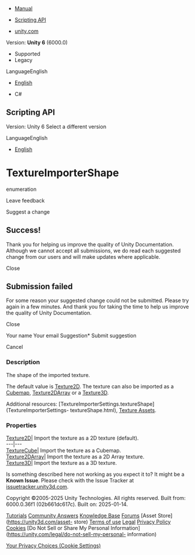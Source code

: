 [ ]()

  * [Manual](../Manual/index.html)
  * [Scripting API](../ScriptReference/index.html)

  * [unity.com](https://unity.com/)

Version: **Unity 6** (6000.0)

  * Supported
  * Legacy

LanguageEnglish

  * [English]()

  * C#

[ ](https://docs.unity3d.com)

## Scripting API

Version: Unity 6 Select a different version

LanguageEnglish

  * [English]()

# TextureImporterShape

enumeration

Leave feedback

Suggest a change

## Success!

Thank you for helping us improve the quality of Unity Documentation. Although
we cannot accept all submissions, we do read each suggested change from our
users and will make updates where applicable.

Close

## Submission failed

For some reason your suggested change could not be submitted. Please <a>try
again</a> in a few minutes. And thank you for taking the time to help us
improve the quality of Unity Documentation.

Close

Your name Your email Suggestion* Submit suggestion

Cancel

[ ]()

### Description

The shape of the imported texture.

The default value is [Texture2D](Texture2D.html). The texture can also be
imported as a [Cubemap](Cubemap.html), [Texture2DArray](Texture2DArray.html)
or a [Texture3D](Texture3D.html).  
  
Additional resources:
[TextureImporterSettings.textureShape](TextureImporterSettings-
textureShape.html), [Texture Assets](../Manual/Textures.html).

### Properties

[Texture2D](TextureImporterShape.Texture2D.html)| Import the texture as a 2D
texture (default).  
---|---  
[TextureCube](TextureImporterShape.TextureCube.html)| Import the texture as a
Cubemap.  
[Texture2DArray](TextureImporterShape.Texture2DArray.html)| Import the texture
as a 2D Array texture.  
[Texture3D](TextureImporterShape.Texture3D.html)| Import the texture as a 3D
texture.  
  
Is something described here not working as you expect it to? It might be a
**Known Issue**. Please check with the Issue Tracker at
[issuetracker.unity3d.com](https://issuetracker.unity3d.com).

Copyright ©2005-2025 Unity Technologies. All rights reserved. Built from:
6000.0.36f1 (02b661dc617c). Built on: 2025-01-14.

[Tutorials](https://unity3d.com/learn) [Community
Answers](https://answers.unity3d.com) [Knowledge
Base](https://support.unity3d.com/hc/en-us)
[Forums](https://forum.unity3d.com) [Asset Store](https://unity3d.com/asset-
store) [Terms of use](https://docs.unity3d.com/Manual/TermsOfUse.html)
[Legal](https://unity.com/legal) [Privacy
Policy](https://unity.com/legal/privacy-policy)
[Cookies](https://unity.com/legal/cookie-policy) [Do Not Sell or Share My
Personal Information](https://unity.com/legal/do-not-sell-my-personal-
information)

[Your Privacy Choices (Cookie Settings)](javascript:void\(0\);)

